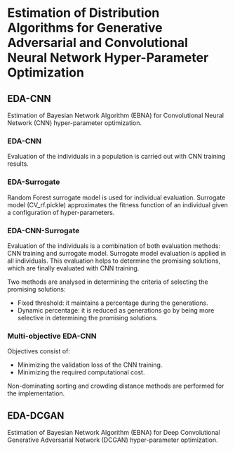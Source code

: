 # Estimation of Distribution Algorithms for Generative Adversarial and Convolutional Neural Network Hyper-Parameter Optimization

## EDA-CNN
Estimation of Bayesian Network Algorithm (EBNA) for Convolutional Neural Network (CNN) hyper-parameter optimization. 

### EDA-CNN
Evaluation of the individuals in a population is carried out with CNN training results.

### EDA-Surrogate
Random Forest surrogate model is used for individual evaluation. Surrogate model (CV_rf.pickle) approximates the fitness function of an individual given a configuration of hyper-parameters.

### EDA-CNN-Surrogate
Evaluation of the individuals is a combination of both evaluation methods: CNN training and surrogate model. 
Surrogate model evaluation is applied in all individuals. This evaluation helps to determine the promising solutions, which are finally evaluated with CNN training. 

Two methods are analysed in determining the criteria of selecting the promising solutions:
* Fixed threshold: it maintains a percentage during the generations.
* Dynamic percentage: it is reduced as generations go by being more selective in determining the promising solutions. 

### Multi-objective EDA-CNN
Objectives consist of:
* Minimizing the validation loss of the CNN training.
* Minimizing the required computational cost.

Non-dominating sorting and crowding distance methods are performed for the implementation. 

## EDA-DCGAN
Estimation of Bayesian Network Algorithm (EBNA) for Deep Convolutional Generative Adversarial Network (DCGAN) hyper-parameter optimization. 